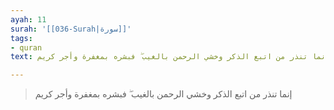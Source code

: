 ```yaml
---
ayah: 11
surah: '[[036-Surah|سورة]]'
tags:
- quran
text: إنما تنذر من اتبع الذكر وخشي الرحمن بالغيب ۖ فبشره بمغفرة وأجر كريم

---
```

> إنما تنذر من اتبع الذكر وخشي الرحمن بالغيب ۖ فبشره بمغفرة وأجر كريم

